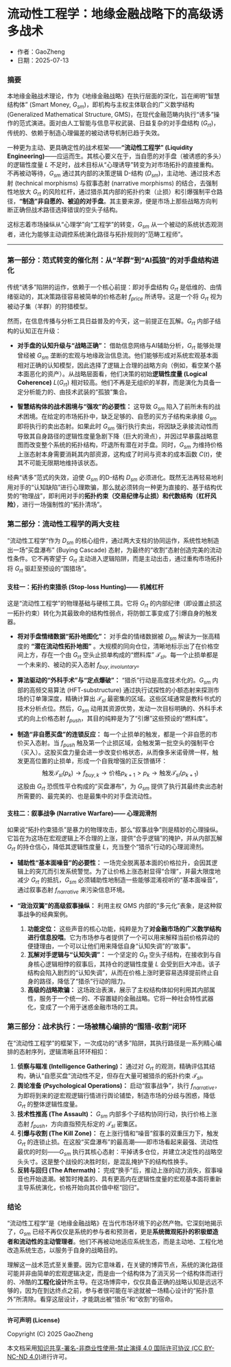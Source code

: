 # **流动性工程学：地缘金融战略下的高级诱多战术**

- 作者：GaoZheng
- 日期：2025-07-13

### **摘要**

本地缘金融战术理论，作为《地缘金融战略》在执行层面的深化，旨在阐明“智慧结构体” (Smart Money, $G_{sm}$)，即机构与主权主体联合的广义数学结构 (Generalized Mathematical Structure, GMS)，在现代金融范畴内执行“诱多”操作的范式演进。面对由人工智能与信息平权武装、日益复杂的对手盘结构 ($G_{rt}$)，传统的、依赖于制造心理偏差的被动诱导机制已趋于失效。

一种更为主动、更具确定性的战术框架——**“流动性工程学” (Liquidity Engineering)**——应运而生。其核心要义在于，当自愿的对手盘（被诱惑的多头）的逻辑性度量 $L$ 不足时，战术目标从“心理诱导”转变为对市场拓扑的直接重构。不再被动等待，$G_{sm}$ 通过其内部的决策逻辑 D-结构 ($D_{sm}$)，主动地、通过技术态射 (technical morphisms) 与叙事态射 (narrative morphisms) 的结合，去强制性地放大 $G_{rt}$ 的风险杠杆，通过猎杀其内部的拓扑约束（止损）和引爆强制平仓路径，**“制造”非自愿的、被迫的对手盘**。其主要来源，便是市场上那些战略方向判断正确但战术路径选择错误的空头子结构。

这标志着市场操纵从“心理学”向“工程学”的转变，$G_{sm}$ 从一个被动的系统状态观测者，进化为能够主动调控系统演化路径与拓扑规则的“范畴工程师”。

---

### **第一部分：范式转变的催化剂：从“羊群”到“AI孤狼”的对手盘结构进化**

传统“诱多”陷阱的运作，依赖于一个核心前提：即对手盘结构 $G_{rt}$ 是低维的、由情绪驱动的，其决策路径容易被简单的价格态射 $f_{price}$ 所诱导。这是一个将 $G_{rt}$ 视为被动子集（羊群）的狩猎模型。

然而，在信息传播与分析工具日益普及的今天，这一前提正在瓦解。$G_{rt}$ 内部子结构的认知正在升级：

*   **对手盘的认知升级与“战略正确”：** 借助信息网络与AI辅助分析，$G_{rt}$ 能够处理曾经被 $G_{sm}$ 垄断的宏观与地缘政治信息流。他们能够形成对系统宏观基本面相对正确的认知模型，因此选择了逻辑上合理的战略方向（例如，看空某个基本面恶化的资产）。从战略层面看，他们决策的初始**逻辑性度量 (Logical Coherence)** $L(G_{rt})$ 相对较高。他们不再是无组织的羊群，而是演化为具备一定分析能力的、由技术武装的“孤狼”集合。

*   **智慧结构体的战术困境与“强攻”的必要性：** 这导致 $G_{sm}$ 陷入了前所未有的战术困境。在给定的市场拓扑中，缺乏足够的、自愿的买方子结构来承接 $G_{sm}$ 即将执行的卖出态射。如果此时 $G_{sm}$ 强行执行卖出，将因缺乏承接流动性而导致其自身路径的逻辑性度量急剧下降（巨大的滑点），并因过早暴露战略意图而改变整个系统的拓扑结构，吓退所有潜在对手盘。同时，$G_{sm}$ 为维持价格上涨态射本身需要消耗其内部资源，这构成了时间与资本的成本函数 $C(t)$，使其不可能无限期地维持该状态。

经典“诱多”范式的失效，迫使 $G_{sm}$ 的D-结构 $D_{sm}$ 必须进化。既然无法再轻易地利用对手的“认知缺陷”进行心理欺骗，那么就必须转向一种更为直接的、基于结构优势的“物理战”，即利用对手的**拓扑约束（交易纪律与止损）**和**代数结构（杠杆风险）**，进行一场强制性的“拓扑清场”。

### **第二部分：流动性工程学的两大支柱**

“流动性工程学”作为 $D_{sm}$ 的核心组件，通过两大支柱的协同运作，系统性地制造出一场“买盘瀑布” (Buying Cascade) 态射，为最终的“收割”态射创造完美的流动性条件。它不再寄望于 $G_{rt}$ 主动进入逻辑陷阱，而是主动出击，通过重构市场拓扑将 $G_{rt}$ 驱赶至预设的“围猎场”。

#### **支柱一：拓扑约束猎杀 (Stop-loss Hunting)—— 机械杠杆**

这是“流动性工程学”的物理基础与硬核工具。它将 $G_{rt}$ 的内部纪律（即设置止损这一拓扑约束）转化为其最致命的结构性弱点，将防御工事变成了引爆自身的触发器。

*   **将对手盘情绪数据“拓扑地图化”：** 对手盘的情绪数据被 $D_{sm}$ 解读为一张高精度的 **“潜在流动性拓扑地图”** 。大规模的同向仓位，清晰地标示出了在价格空间上方，存在一个由 $G_{rt}$ 空头止损单构成的“燃料库” $\mathcal{T}_{sl}$。每一个止损单都是一个未来的、被动的买入态射 $f_{buy, involuntary}$。

*   **算法驱动的“外科手术”与“定点爆破”：** “猎杀”行动是高度技术化的。$G_{sm}$ 内部的高频交易算法 (HFT-substructure) 通过执行试探性的小额态射来探测市场的订单簿深度，精确计算出 $\mathcal{T}_{sl}$ 最密集的区域。这些区域通常是教科书式的技术分析点位。然后，$G_{sm}$ 动用其资源优势，发动一次目标明确的、外科手术式的向上价格态射 $f_{push}$，其目的纯粹是为了“引爆”这些预设的“燃料库”。

*   **制造“非自愿买盘”的连锁反应：** 每一个止损单的触发，都是一个非自愿的市价买入态射。当 $f_{push}$ 触及第一个止损区域，会触发第一批空头的强制平仓（买入）。这股买盘力量会进一步改变价格状态，从而像多米诺骨牌一样，触发更高位置的止损单，形成一个自我增强的正反馈循环：
    $$
    \text{触发}\mathcal{T}_{sl}(p_k) \rightarrow f_{buy, k} \rightarrow \text{价格} p_{k+1} > p_k \rightarrow \text{触发}\mathcal{T}_{sl}(p_{k+1})
    $$
    这股由 $G_{rt}$ 恐慌性平仓构成的“买盘瀑布”，为 $G_{sm}$ 提供了执行其最终卖出态射所需要的、最完美的、也是最集中的对手盘流动性。

#### **支柱二：叙事战争 (Narrative Warfare)—— 心理润滑剂**

如果说“拓扑约束猎杀”是暴力的物理攻击，那么“叙事战争”则是精妙的心理操纵。它旨在为这场在宏观逻辑上不合理的上涨，提供“合乎逻辑”的掩护，并从内部瓦解 $G_{rt}$ 的持仓信心，降低其逻辑性度量 $L$，充当整个“猎杀”行动的心理润滑剂。

*   **辅助性“基本面噪音”的必要性：** 一场完全脱离基本面的价格拉升，会因其逻辑上的突兀而引发系统警觉。为了让价格上涨态射显得“合理”，并最大限度地减少 $G_{rt}$ 的抵抗，$G_{sm}$ 必须辅助性地制造一些能够混淆视听的“基本面噪音”，通过叙事态射 $f_{narrative}$ 来污染信息环境。

*   **“政治双簧”的高级叙事操纵：** 利用主权 GMS 内部的“多元化”表象，是这种叙事战争的经典案例。
    1.  **功能定位：** 这些声音的核心功能，纯粹是为了**对金融市场的广义数学结构进行信息投喂**。它为市场参与者提供了一个可以用来解释当前价格异动的便捷理由，一个可以让他们用来降低自身“认知失调”的“故事”。
    2.  **瓦解对手逻辑与“认知失调”：** 一个坚定的 $G_{rt}$ 空头子结构，在接收到与自身核心逻辑相悖的叙事后，其持仓的逻辑性度量 $L$ 会受到巨大冲击。该子结构会陷入剧烈的“认知失调”，从而在价格上涨时更容易选择提前终止自身的路径，降低了“猎杀”行动的阻力。
    3.  **高级的战略欺骗：** 这场政治表演，展示了主权结构体如何利用其内部属性，服务于一个统一的、不容置疑的金融战略。它将一种社会特性武器化，变成了一个用于迷惑金融市场的工具。

### **第三部分：战术执行：一场被精心编排的“围猎-收割”闭环**

在“流动性工程学”的框架下，一次成功的“诱多”陷阱，其执行路径是一系列精心编排的态射序列，逻辑清晰且环环相扣：

1.  **侦察与瞄准 (Intelligence Gathering)：** 通过对 $G_{rt}$ 的观测，精确评估其结构，确认“自愿买盘”流动性不足，但存在大量可被猎杀的拓扑约束 $\mathcal{T}_{sl}$。
2.  **舆论准备 (Psychological Operations)：** 启动“叙事战争”，执行 $f_{narrative}$，为即将到来的逆宏观逻辑行情进行舆论铺垫，制造市场的分歧与困惑，降低 $G_{rt}$ 的整体逻辑性度量。
3.  **技术性推高 (The Assault)：** $G_{sm}$ 内部多个子结构协同行动，执行价格上涨态射 $f_{push}$，方向直指预先标定的 $\mathcal{T}_{sl}$ 密集区。
4.  **引爆与收割 (The Kill Zone)：** 在上涨行情和“噪音”叙事的双重压力下，触发 $G_{rt}$ 的连锁止损。在这股“买盘瀑布”的最高潮——即市场看起来最强、流动性最优的时刻——$G_{sm}$ 执行其核心态射：平掉诱多仓位，并建立决定性的战略空头头寸。这是整个战役的决胜时刻，是混乱掩护下的结构性换手。
5.  **反转与回归 (The Aftermath)：** 完成“换手”后，推动上涨的动力消失，叙事噪音也开始退潮。被暂时掩盖的、具有更高内在逻辑性度量的宏观基本面将重新主导系统演化，价格开始向其价值中枢“回归”。

### **结论**

“流动性工程学”是《地缘金融战略》在当代市场环境下的必然产物。它深刻地揭示了，$G_{sm}$ 已经不再仅仅是系统的参与者和预测者，更是**系统微观拓扑的积极塑造者和流动性的主动管理者**。他们不再被动地适应系统生态，而是主动地、工程化地改造系统生态，以服务于自身的战略目的。

理解这一战术范式至关重要。因为它意味着，在关键的博弈节点，系统的演化路径可能并非由简单的宏观逻辑决定，而是由一个结构体为了消灭另一个结构体而进行的、冷酷的**工程化设计**所主导。在这场博弈中，仅仅具备正确的战略认知是远远不够的，因为在到达终点之前，参与者很可能在半途就被一场精心设计的“拓扑意外”所清除。看穿这层设计，才能跳出被“猎杀”和“收割”的宿命。

---

**许可声明 (License)**

Copyright (C) 2025 GaoZheng 

本文档采用[知识共享-署名-非商业性使用-禁止演绎 4.0 国际许可协议 (CC BY-NC-ND 4.0)](https://creativecommons.org/licenses/by-nc-nd/4.0/deed.zh-Hans)进行许可。
